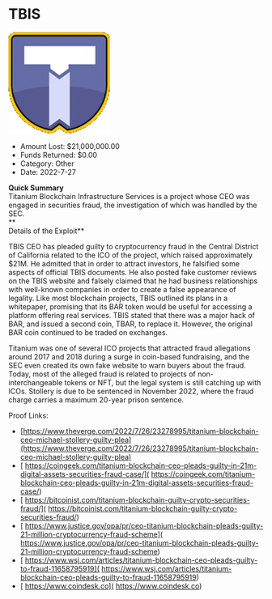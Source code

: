# TBIS
![TBIS](/rektimages/TBIS.png)
- Amount Lost: $21,000,000.00
- Funds Returned: $0.00
- Category: Other
- Date: 2022-7-27

**Quick Summary**  
Titanium Blockchain Infrastructure Services is a project whose CEO was engaged in securities fraud, the investigation of which was handled by the SEC.  
 **  
Details of the Exploit**

TBIS CEO has pleaded guilty to cryptocurrency fraud in the Central District of California related to the ICO of the project, which raised approximately $21M. He admitted that in order to attract investors, he falsified some aspects of official TBIS documents. He also posted fake customer reviews on the TBIS website and falsely claimed that he had business relationships with well-known companies in order to create a false appearance of legality. Like most blockchain projects, TBIS outlined its plans in a whitepaper, promising that its BAR token would be useful for accessing a platform offering real services. TBIS stated that there was a major hack of BAR, and issued a second coin, TBAR, to replace it. However, the original BAR coin continued to be traded on exchanges. 

Titanium was one of several ICO projects that attracted fraud allegations around 2017 and 2018 during a surge in coin-based fundraising, and the SEC even created its own fake website to warn buyers about the fraud. Today, most of the alleged fraud is related to projects of non-interchangeable tokens or NFT, but the legal system is still catching up with ICOs. Stollery is due to be sentenced in November 2022, where the fraud charge carries a maximum 20-year prison sentence.


Proof Links:
- [https://www.theverge.com/2022/7/26/23278995/titanium-blockchain-ceo-michael-stollery-guilty-plea](https://www.theverge.com/2022/7/26/23278995/titanium-blockchain-ceo-michael-stollery-guilty-plea)
- [ https://coingeek.com/titanium-blockchain-ceo-pleads-guilty-in-21m-digital-assets-securities-fraud-case/]( https://coingeek.com/titanium-blockchain-ceo-pleads-guilty-in-21m-digital-assets-securities-fraud-case/)
- [ https://bitcoinist.com/titanium-blockchain-guilty-crypto-securities-fraud/]( https://bitcoinist.com/titanium-blockchain-guilty-crypto-securities-fraud/)
- [ https://www.justice.gov/opa/pr/ceo-titanium-blockchain-pleads-guilty-21-million-cryptocurrency-fraud-scheme]( https://www.justice.gov/opa/pr/ceo-titanium-blockchain-pleads-guilty-21-million-cryptocurrency-fraud-scheme)
- [ https://www.wsj.com/articles/titanium-blockchain-ceo-pleads-guilty-to-fraud-11658795919]( https://www.wsj.com/articles/titanium-blockchain-ceo-pleads-guilty-to-fraud-11658795919)
- [ https://www.coindesk.co]( https://www.coindesk.co)


